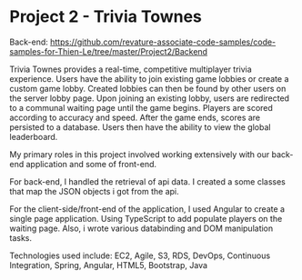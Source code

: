 # Project 2 - Trivia Townes
Back-end: https://github.com/revature-associate-code-samples/code-samples-for-Thien-Le/tree/master/Project2/Backend

Trivia Townes provides a real-time, competitive multiplayer trivia experience. Users have the ability to join existing game lobbies or create a custom game lobby. Created lobbies can then be found by other users on the server lobby page. Upon joining an existing lobby, users are redirected to a communal waiting page until the game begins. Players are scored according to accuracy and speed. After the game ends, scores are persisted to a database. Users then have the ability to view the global leaderboard.

My primary roles in this project involved working extensively with our back-end application and some of front-end.

For back-end, I handled the retrieval of api data. I created a some classes that map the JSON objects i got from the api.

For the client-side/front-end of the application, I used Angular to create a single page application. Using TypeScript to add populate players on the waiting page. Also, i wrote various databinding and DOM manipulation tasks.

Technologies used include: EC2, Agile, S3, RDS, DevOps, Continuous Integration, Spring, Angular, HTML5, Bootstrap, Java
